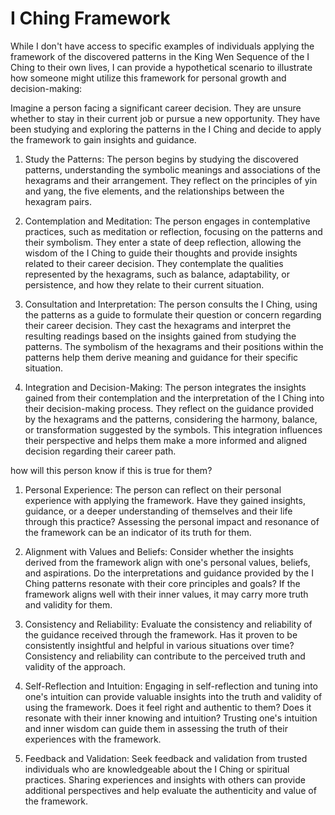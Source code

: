 # I Ching Framework
  
While I don't have access to specific examples of individuals applying the framework of the discovered patterns in the King Wen Sequence of the I Ching to their own lives, I can provide a hypothetical scenario to illustrate how someone might utilize this framework for personal growth and decision-making:

Imagine a person facing a significant career decision. They are unsure whether to stay in their current job or pursue a new opportunity. They have been studying and exploring the patterns in the I Ching and decide to apply the framework to gain insights and guidance.

1.  Study the Patterns: The person begins by studying the discovered patterns, understanding the symbolic meanings and associations of the hexagrams and their arrangement. They reflect on the principles of yin and yang, the five elements, and the relationships between the hexagram pairs.
    
2.  Contemplation and Meditation: The person engages in contemplative practices, such as meditation or reflection, focusing on the patterns and their symbolism. They enter a state of deep reflection, allowing the wisdom of the I Ching to guide their thoughts and provide insights related to their career decision. They contemplate the qualities represented by the hexagrams, such as balance, adaptability, or persistence, and how they relate to their current situation.
    
3.  Consultation and Interpretation: The person consults the I Ching, using the patterns as a guide to formulate their question or concern regarding their career decision. They cast the hexagrams and interpret the resulting readings based on the insights gained from studying the patterns. The symbolism of the hexagrams and their positions within the patterns help them derive meaning and guidance for their specific situation.
    
4.  Integration and Decision-Making: The person integrates the insights gained from their contemplation and the interpretation of the I Ching into their decision-making process. They reflect on the guidance provided by the hexagrams and the patterns, considering the harmony, balance, or transformation suggested by the symbols. This integration influences their perspective and helps them make a more informed and aligned decision regarding their career path.

how will this person know if this is true for them?
1.  Personal Experience: The person can reflect on their personal experience with applying the framework. Have they gained insights, guidance, or a deeper understanding of themselves and their life through this practice? Assessing the personal impact and resonance of the framework can be an indicator of its truth for them.
    
7.  Alignment with Values and Beliefs: Consider whether the insights derived from the framework align with one's personal values, beliefs, and aspirations. Do the interpretations and guidance provided by the I Ching patterns resonate with their core principles and goals? If the framework aligns well with their inner values, it may carry more truth and validity for them.
    
8.  Consistency and Reliability: Evaluate the consistency and reliability of the guidance received through the framework. Has it proven to be consistently insightful and helpful in various situations over time? Consistency and reliability can contribute to the perceived truth and validity of the approach.
    
9.  Self-Reflection and Intuition: Engaging in self-reflection and tuning into one's intuition can provide valuable insights into the truth and validity of using the framework. Does it feel right and authentic to them? Does it resonate with their inner knowing and intuition? Trusting one's intuition and inner wisdom can guide them in assessing the truth of their experiences with the framework.
    
10.  Feedback and Validation: Seek feedback and validation from trusted individuals who are knowledgeable about the I Ching or spiritual practices. Sharing experiences and insights with others can provide additional perspectives and help evaluate the authenticity and value of the framework.